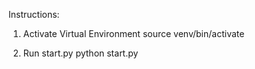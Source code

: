 Instructions:

1. Activate Virtual Environment
    source venv/bin/activate

2. Run start.py
    python start.py
